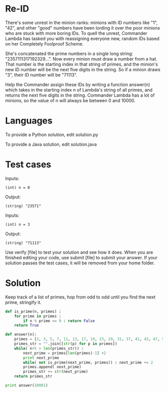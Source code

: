 Re-ID
=====



There's some unrest in the minion ranks: minions with ID numbers like "1", "42", and other "good" numbers have been lording it over the poor minions who are stuck with more boring IDs. To quell the unrest, Commander Lambda has tasked you with reassigning everyone new, random IDs based on her Completely Foolproof Scheme. 



She's concatenated the prime numbers in a single long string: "2357111317192329...". Now every minion must draw a number from a hat. That number is the starting index in that string of primes, and the minion's new ID number will be the next five digits in the string. So if a minion draws "3", their ID number will be "71113". 



Help the Commander assign these IDs by writing a function answer(n) which takes in the starting index n of Lambda's string of all primes, and returns the next five digits in the string. Commander Lambda has a lot of minions, so the value of n will always be between 0 and 10000.



Languages
=========



To provide a Python solution, edit solution.py

To provide a Java solution, edit solution.java



Test cases
==========



Inputs:

    (int) n = 0

Output:

    (string) "23571"



Inputs:

    (int) n = 3

Output:

    (string) "71113"



Use verify [file] to test your solution and see how it does. When you are finished editing your code, use submit [file] to submit your answer. If your solution passes the test cases, it will be removed from your home folder.


Solution
========
Keep track of a list of primes, hop from odd to odd until you find the next prime, stringify it.

```python
def is_prime(n, primes) :
    for prime in primes :
        if n % prime == 0 : return False
    return True

def answer(n):
    primes = [2, 3, 5, 7, 11, 13, 17, 19, 23, 29, 31, 37, 41, 43, 47, 53, 59, 61, 67, 71, 73, 79, 83, 89]
    primes_str = "".join([str(p) for p in primes])
    while( n+5 > len(primes_str)) :
        next_prime = primes[len(primes)-1] +2
        print next_prime
        while( not is_prime(next_prime, primes)) : next_prime += 2
        primes.append( next_prime)
        primes_str += str(next_prime)
    return primes_str

print answer(10001)
```

